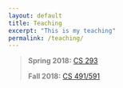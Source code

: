 ```yaml
---
layout: default
title: Teaching
excerpt: "This is my teaching"
permalink: /teaching/
---
```

> **<span style="color:grey">Spring 2018:</span>** [CS 293](CS293.md)
>
> **<span style="color:grey">Fall 2018:</span>** [CS 491/591](CS591.md)